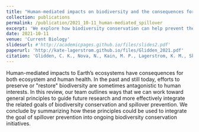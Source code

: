 ```yaml
---
title: "Human-mediated impacts on biodiversity and the consequences for zoonotic disease spillover"
collection: publications
permalink: /publication/2021_10-11_human-mediated_spillover
excerpt: 'We explore how biodiversity conservation can help prevent the next pandemic via conservation efforts that reduce the risk of zoonotic spillover of pathogens between wild animals and humans.'
date: 2021-10-11
venue: 'Current Biology'
slidesurl: #'http://academicpages.github.io/files/slides2.pdf'
paperurl: 'http://kate-lagerstrom.github.io/files/Glidden_2021.pdf'
citation: 'Glidden, C. K., Nova, N., Kain, M. P., Lagerstrom, K. M., Skinner, E. B., Mandle, L., Sokolow, S. H., Plowright, R. K., Dirzo, R., De Leo, G. A., and Mordecai., E. A. 2021. Human-mediated impacts on biodiversity and the consequences for zoonotic disease spillover. <i>Current Biology</i> 31(19); R1342-R1361. https://doi.org/10.1016/j.cub.2021.08.070'
---
```


Human-mediated impacts to Earth’s ecosystems have consequences for both ecosystem and human health. In the past and still today, efforts to preserve or "restore" biodiversity are sometimes antagonistic to human interests. In this review, our team outlines ways that we can work toward general principles to guide future research and more effectively integrate the related goals of biodiversity conservation and spillover prevention. We conclude by summarizing how these principles could be used to integrate the goal of spillover prevention into ongoing biodiversity conservation initiatives.
